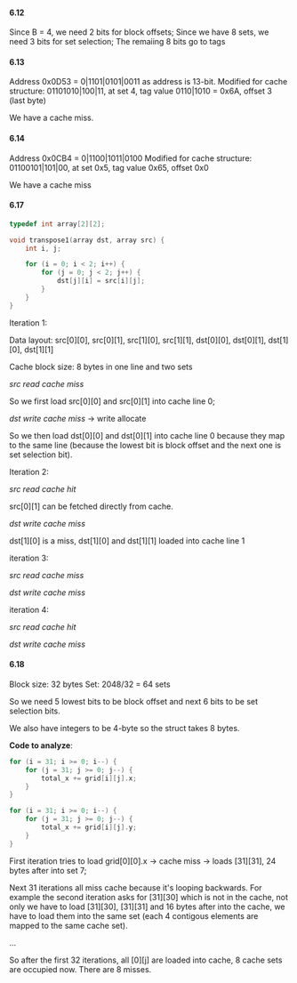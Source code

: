 #### 6.12

Since B = 4, we need 2 bits for block offsets;
Since we have 8 sets, we need 3 bits for set selection;
The remaiing 8 bits go to tags

#### 6.13

Address 0x0D53 = 0|1101|0101|0011 as address is 13-bit.
Modified for cache structure: 01101010|100|11, at set 4, tag value 0110|1010 = 0x6A, offset 3 (last byte)

We have a cache miss.

#### 6.14

Address 0x0CB4 = 0|1100|1011|0100
Modified for cache structure: 01100101|101|00, at set 0x5, tag value 0x65, offset 0x0

We have a cache miss

#### 6.17

```C
typedef int array[2][2];

void transpose1(array dst, array src) {
    int i, j;

    for (i = 0; i < 2; i++) {
        for (j = 0; j < 2; j++) {
            dst[j][i] = src[i][j];
        }
    }
}
```

Iteration 1:

Data layout:
src[0][0], src[0][1], src[1][0], src[1][1],
dst[0][0], dst[0][1], dst[1][0], dst[1][1]

Cache block size: 8 bytes in one line and two sets

*src read cache miss*

So we first load src[0][0] and src[0][1] into cache line 0;

*dst write cache miss* -> write allocate

So we then load dst[0][0] and dst[0][1] into cache line 0 because they map to the same line (because the lowest bit is block offset and the next one is set selection bit).


Iteration 2:

*src read cache hit*

src[0][1] can be fetched directly from cache.

*dst write cache miss*

dst[1][0] is a miss, dst[1][0] and dst[1][1] loaded into cache line 1

iteration 3:

*src read cache miss*

*dst write cache miss*

iteration 4:

*src read cache hit*

*dst write cache miss*

#### 6.18

Block size: 32 bytes
Set: 2048/32 = 64 sets

So we need 5 lowest bits to be block offset and next 6 bits to be set selection bits.

We also have integers to be 4-byte so the struct takes 8 bytes.

**Code to analyze**:
```C
for (i = 31; i >= 0; i--) {
    for (j = 31; j >= 0; j--) {
        total_x += grid[i][j].x;
    }
}

for (i = 31; i >= 0; i--) {
    for (j = 31; j >= 0; j--) {
        total_x += grid[i][j].y;
    }
}
```

First iteration tries to load grid[0][0].x -> cache miss -> loads [31][31], 24 bytes after into set 7;

Next 31 iterations all miss cache because it's looping backwards. For example the second iteration asks for [31][30] which is not in the cache, not only we have to load [31][30], [31][31] and 16 bytes after into the cache, we have to load them into the same set (each 4 contigous elements are mapped to the same cache set).

...

So after the first 32 iterations, all [0][j] are loaded into cache, 8 cache sets are occupied now. There are 8 misses.
